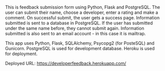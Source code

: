 This is feedback submission form using Python, Flask and PostgreSQL.
The user can submit their name, choose a developer, enter a rating and make a comment.
On successful submit, the user gets a success page.
Information submitted is sent to a database in PostgreSQL. If the user has submitted under the same name before, they cannot submit again.
Information submitted is also sent to an email account - in this case it is mailtrap.

This app uses Python, Flask, SQLAlchemy, Psycopg2 (for PosteSQL) and Gunicorn.
PostgreSQL is used for development database.
Heroku is used for deployment.

Deployed URL:
https://developerfeedback.herokuapp.com/